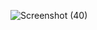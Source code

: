 ![Screenshot (40)](https://user-images.githubusercontent.com/89723378/132381980-6dd222ad-47ab-455e-802f-01553f2c9b4a.png)
